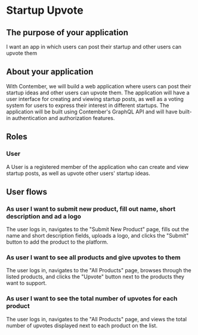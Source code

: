 # Startup Upvote

## The purpose of your application 
 I want an app in which users can post their startup and other users can upvote them


## About your application
With Contember, we will build a web application where users can post their startup ideas and other users can upvote them. The application will have a user interface for creating and viewing startup posts, as well as a voting system for users to express their interest in different startups. The application will be built using Contember's GraphQL API and will have built-in authentication and authorization features.

## Roles
### User
A User is a registered member of the application who can create and view startup posts, as well as upvote other users' startup ideas.

## User flows
### As user I want to submit new product, fill out name, short description and ad a logo
The user logs in, navigates to the "Submit New Product" page, fills out the name and short description fields, uploads a logo, and clicks the "Submit" button to add the product to the platform.
### As user I want to see all products and give upvotes to them
The user logs in, navigates to the "All Products" page, browses through the listed products, and clicks the "Upvote" button next to the products they want to support.
### As user I want to see the total number of upvotes for each product
The user logs in, navigates to the "All Products" page, and views the total number of upvotes displayed next to each product on the list.
